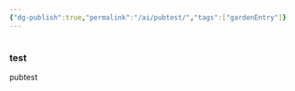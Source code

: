 ```yaml
---
{"dg-publish":true,"permalink":"/ai/pubtest/","tags":["gardenEntry"]}
---
```



# 

### test 

pubtest

